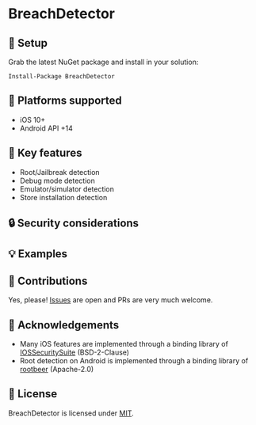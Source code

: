 # BreachDetector

## :wrench: Setup

Grab the latest NuGet package and install in your solution:

    Install-Package BreachDetector

## :iphone: Platforms supported
- iOS 10+
- Android API +14

## :key: Key features 

- Root/Jailbreak detection
- Debug mode detection
- Emulator/simulator detection
- Store installation detection

## :lock: Security considerations


## :bulb: Examples

## :construction_worker: Contributions

Yes, please! [Issues](https://github.com/nmilcoff/BreachDetector/issues) are open and PRs are very much welcome.

## :bow: Acknowledgements
- Many iOS features are implemented through a binding library of [IOSSecuritySuite](https://github.com/securing/IOSSecuritySuite) (BSD-2-Clause)
- Root detection on Android is implemented through a binding library of [rootbeer](https://github.com/scottyab/rootbeer) (Apache-2.0)

## :scroll: License

BreachDetector is licensed under [MIT](https://github.com/nmilcoff/BreachDetector/blob/master/LICENSE).
